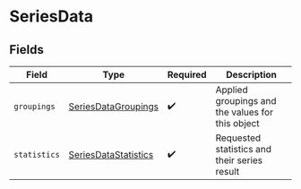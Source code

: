 # SeriesData


## Fields

| Field                                                                   | Type                                                                    | Required                                                                | Description                                                             |
| ----------------------------------------------------------------------- | ----------------------------------------------------------------------- | ----------------------------------------------------------------------- | ----------------------------------------------------------------------- |
| `groupings`                                                             | [SeriesDataGroupings](../../models/components/SeriesDataGroupings.md)   | :heavy_check_mark:                                                      | Applied groupings and the values for this object                        |
| `statistics`                                                            | [SeriesDataStatistics](../../models/components/SeriesDataStatistics.md) | :heavy_check_mark:                                                      | Requested statistics and their series result                            |